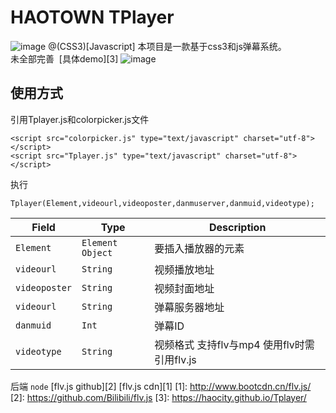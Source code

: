 # HAOTOWN TPlayer
![image](https://ooo.0o0.ooo/2016/12/16/585359df46d72.png)
@(CSS3)[Javascript]
本项目是一款基于css3和js弹幕系统。<br>
未全部完善  [具体demo][3]
![image](https://ooo.0o0.ooo/2016/12/20/5858df24293f5.png)
## 使用方式
引用Tplayer.js和colorpicker.js文件
```
<script src="colorpicker.js" type="text/javascript" charset="utf-8"></script>
<script src="Tplayer.js" type="text/javascript" charset="utf-8"></script>
```
执行
```
Tplayer(Element,videourl,videoposter,danmuserver,danmuid,videotype);
```

| Field              | Type                  | Description                              |
| ------------------ | --------------------- | ---------------------------------------- |
| `Element`          | `Element Object`      | 要插入播放器的元素                       |
| `videourl`         | `String`              | 视频播放地址                             |
| `videoposter`      | `String`              | 视频封面地址                             |
| `videourl`         | `String`              | 弹幕服务器地址                           |
| `danmuid`          | `Int`              	 | 弹幕ID                                   |
| `videotype`        | `String`              | 视频格式 支持flv与mp4 使用flv时需引用flv.js |


后端 `node`
[flv.js github][2]
[flv.js cdn][1]
  [1]: http://www.bootcdn.cn/flv.js/
  [2]: https://github.com/Bilibili/flv.js
  [3]: https://haocity.github.io/Tplayer/
